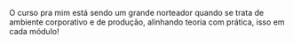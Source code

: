 O curso pra mim está sendo um grande norteador quando se trata de ambiente
corporativo e de produção, alinhando teoria com prática, isso em cada módulo!
